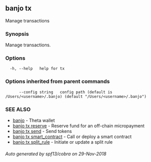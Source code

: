 ## banjo tx

Manage transactions

### Synopsis

Manage transactions.

### Options

```
  -h, --help   help for tx
```

### Options inherited from parent commands

```
      --config string   config path (default is /Users/<username>/.banjo) (default "/Users/<username>/.banjo")
```

### SEE ALSO

* [banjo](banjo.md)	 - Theta wallet
* [banjo tx reserve](banjo_tx_reserve.md)	 - Reserve fund for an off-chain micropayment
* [banjo tx send](banjo_tx_send.md)	 - Send tokens
* [banjo tx smart_contract](banjo_tx_smart_contract.md)	 - Call or deploy a smart contract
* [banjo tx split_rule](banjo_tx_split_rule.md)	 - Initiate or update a split rule

###### Auto generated by spf13/cobra on 29-Nov-2018
